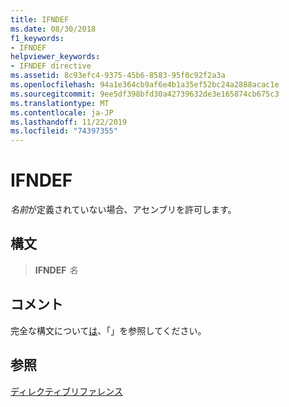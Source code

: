 ```yaml
---
title: IFNDEF
ms.date: 08/30/2018
f1_keywords:
- IFNDEF
helpviewer_keywords:
- IFNDEF directive
ms.assetid: 8c93efc4-9375-45b6-8583-95f0c92f2a3a
ms.openlocfilehash: 94a1e364cb9af6e4b1a35ef52bc24a2888acac1e
ms.sourcegitcommit: 9ee5df398bfd30a42739632de3e165874cb675c3
ms.translationtype: MT
ms.contentlocale: ja-JP
ms.lasthandoff: 11/22/2019
ms.locfileid: "74397355"
---
```

# <a name="ifndef"></a>IFNDEF

*名前*が定義されていない場合、アセンブリを許可します。

## <a name="syntax"></a>構文

> **IFNDEF** *名*

## <a name="remarks"></a>コメント

完全な構文について[は](../../assembler/masm/if-masm.md)、「」を参照してください。

## <a name="see-also"></a>参照

[ディレクティブリファレンス](directives-reference.md)
